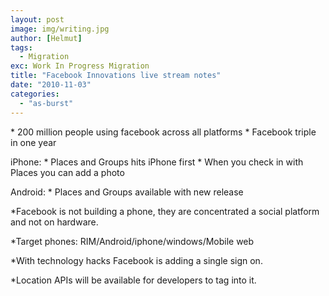 ```yaml
---
layout: post
image: img/writing.jpg
author: [Helmut]
tags:
  - Migration
exc: Work In Progress Migration
title: "Facebook Innovations live stream notes"
date: "2010-11-03"
categories: 
  - "as-burst"
---
```


\* 200 million people using facebook across all platforms \* Facebook triple in one year

iPhone: \* Places and Groups hits iPhone first \* When you check in with Places you can add a photo

Android: \* Places and Groups available with new release

\*Facebook is not building a phone, they are concentrated a social platform and not on hardware.

\*Target phones: RIM/Android/iphone/windows/Mobile web

\*With technology hacks Facebook is adding a single sign on.

\*Location APIs will be available for developers to tag into it.
